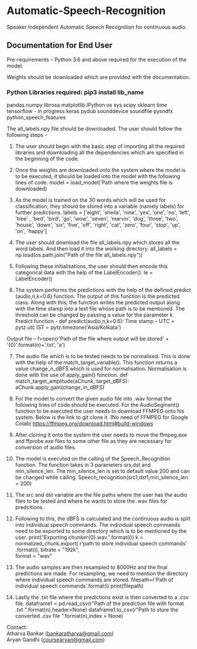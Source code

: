 # Automatic-Speech-Recognition
Speaker Independent Automatic Speech Recognition for continuous audio.

## Documentation for End User
Pre-requirements – 
Python 3.6 and above required for the execution of the model.

Weights should be downloaded which are provided with the documentation.

### Python Libraries required: pip3 install lib_name
pandas
numpy
librosa
matplotlib
IPython
os
sys
scipy
sklearn
time
tensorflow   -   in progress
keras
pydub
sounddevice
soundfile
pysndfx
python_speech_features

The all_labels.npy file should be downloaded.
The user should follow the following steps - 
1.	The user should begin with the basic step of importing all the required libraries and downloading all the dependencies which are specified in the beginning of the code.

2.	Once the weights are downloaded onto the system where the model is to be executed, it should be loaded into the model with the following lines of code.
model = load_model('Path where the weights file is downloaded)

3.	As the model is trained on the 30 words which will be used for classification, they should be stored into a variable (namely labels) for further predictions.
labels = ['eight', 'sheila', 'nine', 'yes', 'one', 'no', 'left', 'tree'   , 'bed', 'bird', 'go', 'wow', 'seven', 'marvin', 'dog', 'three', 'two', 'house', 'down', 'six', 'five', 'off', 'right', 'cat', 'zero', 'four', 'stop', 'up', 'on', 'happy']

4.	The user should download the file all_labels.npy which stores all the word labels. And then load it into the working directory.
all_labels = np.load(os.path.join("Path of the file all_labels.npy"))

5.	Following these initialisations, the user should then encode this categorical data with the help of the LabelEncoder().
le = LabelEncoder()	

6.	The system performs the predictions with the help of the defined predict (audio,n,k=0.6) function. The output of this function is the predicted class. Along with this, the function writes the predicted output along with the time stamp into a text file whose path is to be mentioned. The threshold can be changed by passing a value for the parameter k.
Predict function - def predict(audio,n,k=0.6):
Time stamp –
UTC = pytz.utc 
IST = pytz.timezone('Asia/Kolkata')

Output file – 
f=open(r'Path of the file where output will be stored' + '{0}'.format(n)+'.txt', 'a')

7.	The audio file which is to be tested needs to be normalised. This is done with the help of the match_target_variable(). This function returns a value change_n_dBFS which is used for normalisation. Normalisation is done with the use of apply_gain() function.
def match_target_amplitude(aChunk, target_dBFS):
aChunk.apply_gain(change_in_dBFS)

8.	For the model to convert the given audio file into .wav format the following lines of code should be executed. For the AudioSegment() function to be executed the user needs to download FFMPEG onto his system. Below is the link to git clone it. (No need of FFMPEG for Google Colab)
https://ffmpeg.org/download.html#build-windows

9.	After cloning it onto the system the user needs to move the ffmpeg.exe and ffprobe.exe files to some other file as they are necessary for conversion of audio files.

10.	The model is executed on the calling of the Speech_Recognition function. The function takes in 3 parameters srs,dst and min_silence_len. The min_silence_len  is set to default value 200 and can be changed while calling.
Speech_recognition(src1,dst1,min_silence_len = 200)

11.	The src and dst variable are the file paths where the user has the audio files to be tested and where he wants to store the .wav files for predcitions. 

12.	Following to this, the dBFS is calculated and the continuous audio is split into individual speech commands. The individual speech commands need to be exported to some directory which is to be mentioned by the user. 
 print("Exporting chunker{0}.wav.".format(i))
 k = normalized_chunk.export(
 r'path to store individual speech commands' .format(i),
 bitrate = "192k",	
 format = "wav"

13.	The audio samples are then resampled to 8000Hz and the final predictions are made. For resampling, we need to mention the directory where individual speech commands are stored.
filepath=r'Path of individual speech commands'.format(i)
print(filepath)	

14.	Lastly the .txt file where the predictions exist is then converted to a .csv file.
dataframe1 = pd.read_csv(r"Path of the prediction file with format .txt ".format(n),header=None) 
dataframe1.to_csv(r"Path to store the converted .csv file ".format(n),index = None)


Contact:	
Atharva Bankar (bankaratharva@gmail.com) <br>
Aryan Gandhi (coursearyan@gmail.com)
